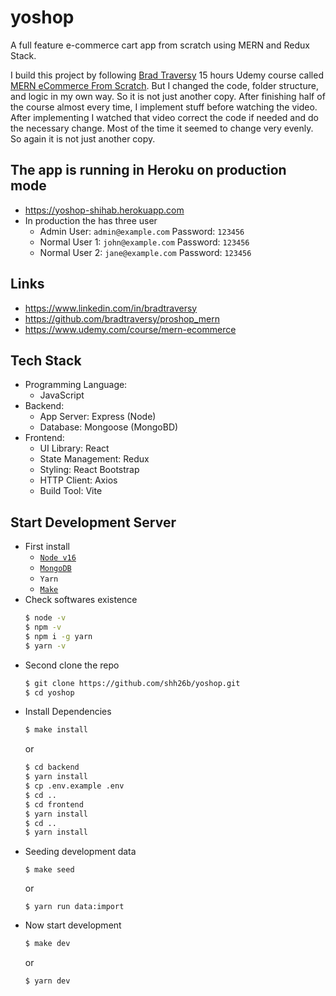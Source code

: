 # yoshop

A full feature e-commerce cart app from scratch using MERN and Redux Stack.

I build this project by following [Brad Traversy](https://www.linkedin.com/in/bradtraversy/) 15 hours Udemy course called [MERN eCommerce From Scratch](https://www.udemy.com/course/mern-ecommerce/).
But I changed the code, folder structure, and logic in my own way.
So it is not just another copy.
After finishing half of the course almost every time, I implement stuff before watching the video.
After implementing I watched that video correct the code if needed and do the necessary change.
Most of the time it seemed to change very evenly.
So again it is not just another copy.

## The app is running in Heroku on production mode

-   https://yoshop-shihab.herokuapp.com
-   In production the has three user
    -   Admin User: `admin@example.com` Password: `123456`
    -   Normal User 1: `john@example.com` Password: `123456`
    -   Normal User 2: `jane@example.com` Password: `123456`

## Links

-   https://www.linkedin.com/in/bradtraversy
-   https://github.com/bradtraversy/proshop_mern
-   https://www.udemy.com/course/mern-ecommerce

## Tech Stack

-   Programming Language:
    -   JavaScript
-   Backend:
    -   App Server: Express (Node)
    -   Database: Mongoose (MongoBD)
-   Frontend:
    -   UI Library: React
    -   State Management: Redux
    -   Styling: React Bootstrap
    -   HTTP Client: Axios
    -   Build Tool: Vite

## Start Development Server

-   First install
    -   [`Node v16`](https://nodejs.org/de/download/)
    -   [`MongoDB`](https://www.mongodb.com/try/download/community)
    -   `Yarn`
    -   [`Make`](<https://en.wikipedia.org/wiki/Make_(software)>)
-   Check softwares existence
    ```sh
    $ node -v
    $ npm -v
    $ npm i -g yarn
    $ yarn -v
    ```
-   Second clone the repo
    ```sh
    $ git clone https://github.com/shh26b/yoshop.git
    $ cd yoshop
    ```
-   Install Dependencies
    ```sh
    $ make install
    ```
    or
    ```sh
    $ cd backend
    $ yarn install
    $ cp .env.example .env
    $ cd ..
    $ cd frontend
    $ yarn install
    $ cd ..
    $ yarn install
    ```
-   Seeding development data
    ```
    $ make seed
    ```
    or
    ```
    $ yarn run data:import
    ```
-   Now start development
    ```sh
    $ make dev
    ```
    or
    ```sh
    $ yarn dev
    ```

